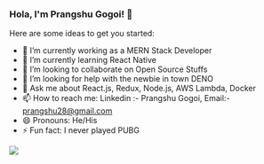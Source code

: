 ### Hola, I'm Prangshu Gogoi! 👋


Here are some ideas to get you started:

- 🔭 I’m currently working as a MERN Stack Developer
- 🌱 I’m currently learning React Native
- 👯 I’m looking to collaborate on Open Source Stuffs
- 🤔 I’m looking for help with the newbie in town DENO
- 💬 Ask me about React.js, Redux, Node.js, AWS Lambda, Docker
- 📫 How to reach me: Linkedin :- Prangshu Gogoi, Email:- prangshu28@gmail.com
- 😄 Pronouns: He/His
- ⚡ Fun fact: I never played PUBG 
<img src="https://github-readme-stats.vercel.app/api?username=jgprangshu&&show_icons=true&title_color=ffffff&icon_color=f1f3f3&text_color=e50914&bg_color=000000"/>
